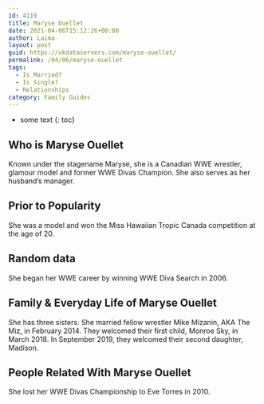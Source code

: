 ```yaml
---
id: 4119
title: Maryse Ouellet
date: 2021-04-06T15:12:26+00:00
author: Laima
layout: post
guid: https://ukdataservers.com/maryse-ouellet/
permalink: /04/06/maryse-ouellet
tags:
  - Is Married?
  - Is Single?
  - Relationships
category: Family Guides
---
```


* some text
{: toc}


## Who is Maryse Ouellet
                  
                  
                  
Known under the stagename Maryse, she is a Canadian WWE wrestler, glamour model and former WWE Divas Champion. She also serves as her husband&#8217;s manager.
                  
              
            
              
            
                
                
                
## Prior to Popularity
                  
                  
                  
She was a model and won the Miss Hawaiian Tropic Canada competition at the age of 20.
                  
              
            
              
            
                
                
                
## Random data
                  
                  
                  
She began her WWE career by winning WWE Diva Search in 2006. 
                  
              
            
              
            
                
                
                
## Family & Everyday Life of Maryse Ouellet
                  
                  
                  
She has three sisters. She married fellow wrestler Mike Mizanin, AKA The Miz, in February 2014. They welcomed their first child, Monroe Sky, in March 2018. In September 2019, they welcomed their second daughter, Madison. 
                  
              
            
              
            
                
                
                
## People Related With Maryse Ouellet
                  
                  
                  
She lost her WWE Divas Championship to Eve Torres in 2010.
                  
              
            
              
            
                
              
            
              
              
            
            
              
            
          
          
          